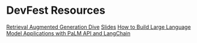 # DevFest Resources
[Retrieval Augmented Generation Dive](https://www.mldive.com/p/rag)
[Slides](https://docs.google.com/presentation/d/1HfBSExID5VBzbrbxfoeyc4bMdx8Yu4pk0WvQlCfJQAE/edit?usp=sharing&resourcekey=0-j6u-fFCLaYf0ritq2Dv6Zg)
[How to Build Large Language Model Applications with PaLM API and LangChain](https://machinelearningnuggets.com/how-to-build-large-language-model-applications-with-palm-api-and-langchain/)



